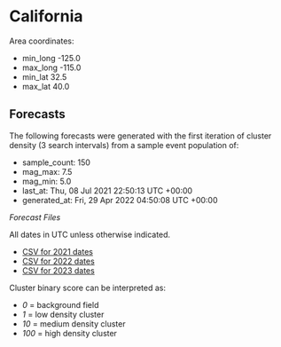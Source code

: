 # California

Area coordinates: 
- min_long -125.0
- max_long -115.0
- min_lat 32.5
- max_lat 40.0

## Forecasts

The following forecasts were generated with the first iteration of cluster density (3 search intervals) from a sample event population of:
- sample_count: 150
- mag_max: 7.5
- mag_min: 5.0
- last_at: Thu, 08 Jul 2021 22:50:13 UTC +00:00
- generated_at: Fri, 29 Apr 2022 04:50:08 UTC +00:00

*Forecast Files*

All dates in UTC unless otherwise indicated.
- [CSV for 2021 dates](20220430124208-california-2021_recurrence_risk_dates.csv)
- [CSV for 2022 dates](20220430124221-california-2022_recurrence_risk_dates.csv)
- [CSV for 2023 dates](20220430124230-california-2023_recurrence_risk_dates.csv)

Cluster binary score can be interpreted as:
- *0* = background field
- *1* = low density cluster
- *10* = medium density cluster
- *100* = high density cluster
  
